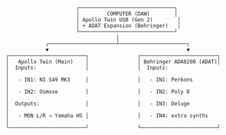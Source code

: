                            ┌───────────────────────────────┐
                           │         COMPUTER (DAW)        │
                           │ Apollo Twin USB (Gen 2)        │
                           │ + ADAT Expansion (Behringer)   │
                           └───────────────────────────────┘
                                        │
                 ┌──────────────────────┴──────────────────────┐
                 ▼                                             ▼
    ┌─────────────────────────┐                ┌─────────────────────────┐
    │   Apollo Twin (Main)    │                │ Behringer ADA8200 (ADAT)│
    │  Inputs:                │                │  Inputs:                 │
    │   - IN1: NI S49 MK3     │                │   - IN1: Perkons         │
    │   - IN2: Osmose         │                │   - IN2: Poly D          │
    │  Outputs:               │                │   - IN3: Deluge          │
    │   - MON L/R → Yamaha HS │                │   - IN4: extra synths    │
    └─────────────────────────┘                └─────────────────────────┘
